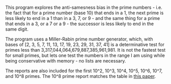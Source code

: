 <p>This program explores the anti-samesness bias in the prime
numbers - i.e. the fact that for a prime number (base 10) that
ends in a 1, the next prime is less likely to end in a 1 than
in a 3, 7, or 9 - and the same thing for a prime that ends in a
3, or a 7 or a 9 - the successor is less likely to end in the
same digit.</p>

<p> The program uses a Miller-Rabin prime number generator,
which, with bases of [2, 3, 5, 7, 11, 13, 17, 19, 23, 29, 31, 37, 41]
is a determinative test for primes less than
3,317,044,064,679,887,385,961,981. It is not the fastest test for
small primes, but lets one test the numbers in the range I am
using while being conservative with memory - no lists are necessary.</p>

<p>The reports are also included for the first 10^2, 10^3, 10^4, 10^5, 10^6,
10^7, and 10^8 primes.  The 10^8 prime report matches the table in
<a href=https://arxiv.org/pdf/1603.03720.pdf>this paper</a>.</p>








